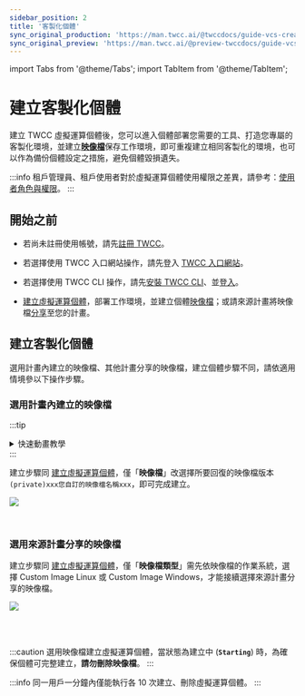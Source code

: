 ```yaml
---
sidebar_position: 2
title: '客製化個體'
sync_original_production: 'https://man.twcc.ai/@twccdocs/guide-vcs-create-custom-instance-zh' 
sync_original_preview: 'https://man.twcc.ai/@preview-twccdocs/guide-vcs-create-custom-instance-zh' 
---
```


import Tabs from '@theme/Tabs';
import TabItem from '@theme/TabItem';

# 建立客製化個體

建立 TWCC 虛擬運算個體後，您可以進入個體部署您需要的工具、打造您專屬的客製化環境，並建立[**映像檔**](https://man.twcc.ai/@twccdocs/vcs-vds-instance-image-zh)保存工作環境，即可重複建立相同客製化的環境，也可以作為備份個體設定之措施，避免個體毀損遺失。

:::info
租戶管理員、租戶使用者對於虛擬運算個體使用權限之差異，請參考：[<ins>使用者角色與權限</ins>](https://man.twcc.ai/@twccdocs/role-main-zh/https%3A%2F%2Fman.twcc.ai%2F%40twccdocs%2Frole-compute-zh#虛擬運算服務)。
:::

## 開始之前

- 若尚未註冊使用帳號，請先[註冊 TWCC](https://www.twcc.ai/)。
- 若選擇使用 TWCC 入口網站操作，請先登入 [TWCC 入口網站](https://www.twcc.ai/)。
- 若選擇使用 TWCC CLI 操作，請先[安裝 TWCC CLI](https://man.twcc.ai/@twccdocs/doc-cli-main-zh/https%3A%2F%2Fman.twcc.ai%2F%40twccdocs%2Fguide-cli-install-linux-zh)、並[登入](https://man.twcc.ai/@twccdocs/doc-cli-main-zh/https%3A%2F%2Fman.twcc.ai%2F%40twccdocs%2Fguide-cli-signin-zh)。


- [建立虛擬運算個體](https://man.twcc.ai/@twccdocs/guide-vcs-create-zh)，部署工作環境，並建立個體[映像檔](https://man.twcc.ai/@twccdocs/vcs-vds-instance-image-zh)；或請來源計畫將映像檔[分享](https://man.twcc.ai/@twccdocs/vcs-vds-manage-instance-image-zh)至您的計畫。



## 建立客製化個體

選用計畫內建立的映像檔、其他計畫分享的映像檔，建立個體步驟不同，請依適用情境參以下操作步驟。

### 選用計畫內建立的映像檔

<Tabs>

<TabItem value="TWCC 入口網站" label="TWCC 入口網站">

:::tip
<details>

<summary> 快速動畫教學 <i class="fa fa-file-video-o" aria-hidden="true"></i> </summary>

![](https://i.imgur.com/XLTl6xa.gif)

</details>
:::

建立步驟同 [<ins>建立虛擬運算個體</ins>](https://man.twcc.ai/@twccdocs/guide-vcs-create-zh)，僅「**映像檔**」改選擇所要回復的映像檔版本 `(private)xxx您自訂的映像檔名稱xxx`，即可完成建立。
    
![](https://cos.twcc.ai/SYS-MANUAL/uploads/upload_020639a28b42ede29aa4ca4ceb1612a5.png)


</TabItem>

<TabItem value="TWCC CLI" label="TWCC CLI(TBD)">

<br/>

</TabItem>

</Tabs>


### 選用來源計畫分享的映像檔

<Tabs>

<TabItem value="TWCC 入口網站" label="TWCC 入口網站">

建立步驟同 [<ins>建立虛擬運算個體</ins>](https://man.twcc.ai/@twccdocs/guide-vcs-create-zh)，僅「**映像檔類型**」需先依映像檔的作業系統，選擇 Custom Image Linux 或 Custom Image Windows，才能接續選擇來源計畫分享的映像檔。
    
![](https://cos.twcc.ai/SYS-MANUAL/uploads/upload_cbe7e981b40b59d824db31876356bddf.png)

</TabItem>

<TabItem value="TWCC CLI" label="TWCC CLI(TBD)">

<br/>

</TabItem>

</Tabs>

<br/>

:::caution
選用映像檔建立虛擬運算個體，當狀態為建立中 (**`Starting`**) 時，為確保個體可完整建立，**請勿刪除映像檔**。
:::

:::info
同一用戶一分鐘內僅能執行各 10 次建立、刪除虛擬運算個體。
:::
